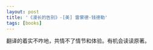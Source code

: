 ```yaml
---
layout: post
title: '《漫长的告别》-[美] 雷蒙德·钱德勒'
tags: [books]
---
```


翻译的着实不咋地，共情不了情节和体验。<del>有</del>机会读读原著。